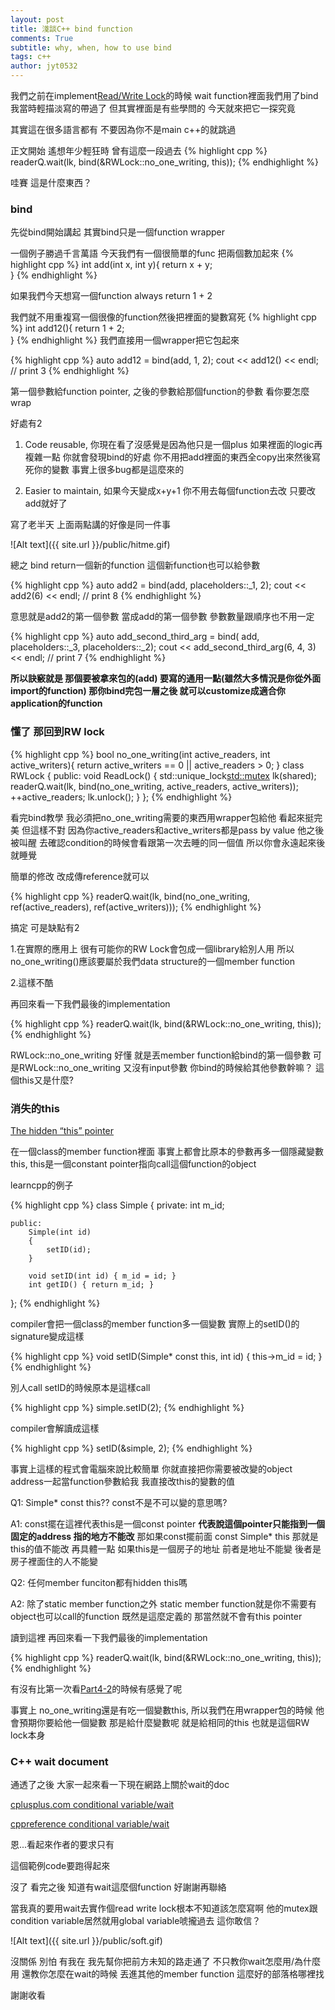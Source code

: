 ```yaml
---
layout: post
title: 淺談C++ bind function
comments: True 
subtitle: why, when, how to use bind
tags: c++ 
author: jyt0532
---
```


我們之前在implement[Read/Write Lock](/2017/01/02/c++-multi-thread-p4-2)的時候 wait function裡面我們用了bind 我當時輕描淡寫的帶過了 但其實裡面是有些學問的 今天就來把它一探究竟

其實這在很多語言都有 不要因為你不是main c++的就跳過

正文開始 遙想年少輕狂時 曾有這麼一段過去
{% highlight cpp %}
readerQ.wait(lk, bind(&RWLock::no_one_writing, this));
{% endhighlight %}

哇賽 這是什麼東西？

### bind

先從bind開始講起 其實bind只是一個function wrapper

一個例子勝過千言萬語 今天我們有一個很簡單的func 把兩個數加起來
{% highlight cpp %}
int add(int x, int y){
    return x + y;    
}
{% endhighlight %}

如果我們今天想寫一個function always return 1 + 2 

我們就不用重複寫一個很像的function然後把裡面的變數寫死
{% highlight cpp %}
int add12(){ 
        return 1 + 2;    
}
{% endhighlight %}
我們直接用一個wrapper把它包起來

{% highlight cpp %}
auto add12 = bind(add, 1, 2);
cout << add12() << endl; // print 3
{% endhighlight %}

第一個參數給function pointer, 之後的參數給那個function的參數
看你要怎麼wrap

好處有2 

1.  Code reusable, 你現在看了沒感覺是因為他只是一個plus 
如果裡面的logic再複雜一點 
你就會發現bind的好處 
你不用把add裡面的東西全copy出來然後寫死你的變數 
事實上很多bug都是這麼來的

2.  Easier to maintain, 如果今天變成x+y+1 
你不用去每個function去改 只要改add就好了

寫了老半天 上面兩點講的好像是同一件事

![Alt text]({{ site.url }}/public/hitme.gif)


總之 bind return一個新的function 
這個新function也可以給參數

{% highlight cpp %}
auto add2 = bind(add, placeholders::_1, 2);
cout << add2(6) << endl; // print 8
{% endhighlight %}

意思就是add2的第一個參數 當成add的第一個參數
參數數量跟順序也不用一定

{% highlight cpp %}
auto add_second_third_arg = bind( add, placeholders::_3, placeholders::_2);
cout << add_second_third_arg(6, 4, 3) << endl; // print 7
{% endhighlight %}

**所以訣竅就是 那個要被拿來包的(add) 要寫的通用一點(雖然大多情況是你從外面import的function)
那你bind完包一層之後 就可以customize成適合你application的function**

### 懂了 那回到RW lock

{% highlight cpp %}
bool no_one_writing(int active_readers, int active_writers){
    return active_writers == 0 || active_readers > 0;
}
class RWLock {
    public:
        void ReadLock() {
            std::unique_lock<std::mutex> lk(shared);
            readerQ.wait(lk, bind(no_one_writing, active_readers, active_writers));
            ++active_readers;
            lk.unlock();
        }
};
{% endhighlight %}

看完bind教學 我必須把no_one_writing需要的東西用wrapper包給他 看起來挺完美
但這樣不對 因為你active_readers和active_writers都是pass by value
他之後被叫醒 去確認condition的時候會看跟第一次去睡的同一個值 所以你會永遠起來後就睡覺

簡單的修改 改成傳reference就可以

{% highlight cpp %}
readerQ.wait(lk, bind(no_one_writing, ref(active_readers), ref(active_writers)));
{% endhighlight %}

搞定 可是缺點有2

1.在實際的應用上 很有可能你的RW Lock會包成一個library給別人用 所以no_one_writing()應該要屬於我們data structure的一個member function 

2.這樣不酷

再回來看一下我們最後的implementation

{% highlight cpp %}
readerQ.wait(lk, bind(&RWLock::no_one_writing, this));
{% endhighlight %}

RWLock::no_one_writing 好懂 就是丟member function給bind的第一個參數 
可是RWLock::no_one_writing 又沒有input參數 你bind的時候給其他參數幹嘛？
這個this又是什麼?

### 消失的this

[The hidden “this” pointer](http://www.learncpp.com/cpp-tutorial/8-8-the-hidden-this-pointer/)

在一個class的member function裡面 事實上都會比原本的參數再多一個隱藏變數this, this是一個constant pointer指向call這個function的object

learncpp的例子

{% highlight cpp %}
class Simple
{
    private:
        int m_id;

    public:
        Simple(int id)
        {
            setID(id);
        }

        void setID(int id) { m_id = id; }
        int getID() { return m_id; }
};
{% endhighlight %}

compiler會把一個class的member function多一個變數 實際上的setID()的signature變成這樣

{% highlight cpp %}
void setID(Simple* const this, int id) { this->m_id = id; }
{% endhighlight %}

別人call setID的時候原本是這樣call

{% highlight cpp %}
simple.setID(2);
{% endhighlight %}

compiler會解讀成這樣

{% highlight cpp %}
setID(&simple, 2);
{% endhighlight %}

事實上這樣的程式會電腦來說比較簡單 
你就直接把你需要被改變的object address一起當function參數給我
我直接改this的變數的值

Q1: Simple* const this?? const不是不可以變的意思嗎? 

A1: const擺在這裡代表this是一個const pointer **代表說這個pointer只能指到一個固定的address 指的地方不能改**
那如果const擺前面 const Simple* this 那就是this的值不能改
再具體一點 如果this是一個房子的地址 前者是地址不能變 後者是房子裡面住的人不能變

Q2: 任何member funciton都有hidden this嗎

A2: 除了static member function之外 static member function就是你不需要有object也可以call的function 既然是這麼定義的 那當然就不會有this pointer

讀到這裡 再回來看一下我們最後的implementation

{% highlight cpp %}
readerQ.wait(lk, bind(&RWLock::no_one_writing, this));
{% endhighlight %}

有沒有比第一次看[Part4-2](/2017/01/02/c++-multi-thread-p4-2)的時候有感覺了呢

事實上 no_one_writing還是有吃一個變數this, 所以我們在用wrapper包的時候 
他會預期你要給他一個變數 那是給什麼變數呢 就是給相同的this 也就是這個RW lock本身

### C++ wait document

通透了之後 大家一起來看一下現在網路上關於wait的doc

[cplusplus.com conditional variable/wait](http://www.cplusplus.com/reference/condition_variable/condition_variable/wait/)

[cppreference conditional variable/wait](http://en.cppreference.com/w/cpp/thread/condition_variable/wait)

恩...看起來作者的要求只有 

這個範例code要跑得起來 

沒了
看完之後 知道有wait這麼個function 好謝謝再聯絡 

當我真的要用wait去實作個read write lock根本不知道該怎麼寫啊
他的mutex跟condition variable居然就用global variable唬攏過去
這你敢信？

![Alt text]({{ site.url }}/public/soft.gif) 

沒關係 別怕 有我在 我先幫你把前方未知的路走通了 不只教你wait怎麼用/為什麼用 還教你怎麼在wait的時候 
丟進其他的member function 這麼好的部落格哪裡找 

謝謝收看
